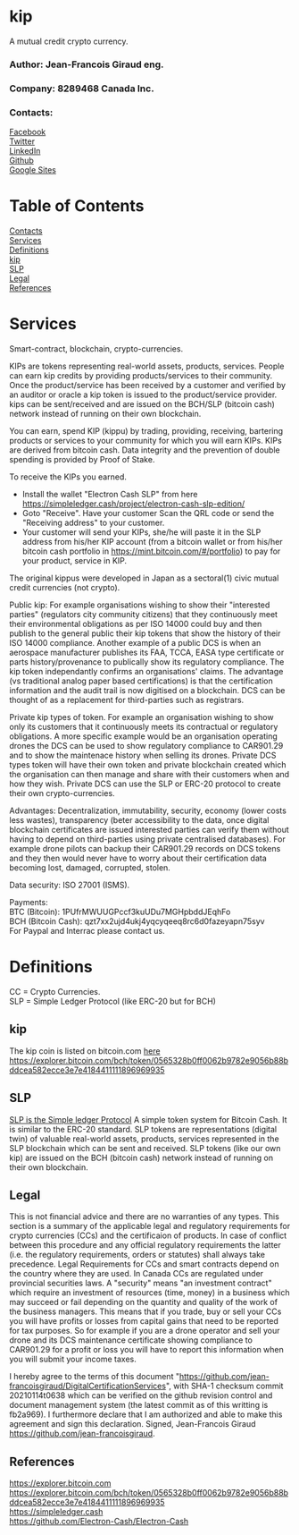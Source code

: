 # kip
A mutual credit crypto currency.
### Author: Jean-Francois Giraud eng.
### Company: 8289468 Canada Inc.
### Contacts:  
[Facebook](https://www.facebook.com/jeanfrancois.giraud.52/)  
[Twitter](https://twitter.com/8289468)  
[LinkedIn](https://linkedin.com/in/jfgiraudengineer)  
[Github](https://github.com/jean-francoisgiraud/DigitalCurrenciesKnowledgeBase)  
[Google Sites](https://sites.google.com/site/8289468canadainc)  

# Table of Contents
[Contacts](#contacts)  
[Services](#services)  
[Definitions](#Definitions)  
[kip](#kip)  
[SLP](#SLP)  
[Legal](#Legal)  
[References](#References)  

# Services
Smart-contract, blockchain, crypto-currencies.  

KIPs are tokens representing real-world assets, products, services. People can earn kip credits by providing products/services to their community. Once the product/service has been received by a customer and verified by an auditor or oracle a kip token is issued to the product/service provider. kips can be sent/received and are issued on the BCH/SLP (bitcoin cash) network instead of running on their own blockchain.  

You can earn, spend KIP (kippu) by trading, providing, receiving, bartering products or services to your community for which you will earn KIPs. KIPs are derived from bitcoin cash. Data integrity and the prevention of double spending is provided by Proof of Stake.  

To receive the KIPs you earned.  
- Install the wallet "Electron Cash SLP" from here https://simpleledger.cash/project/electron-cash-slp-edition/  
- Goto "Receive". Have your customer Scan the QRL code or send the "Receiving address" to your customer.  
- Your customer will send your KIPs, she/he will paste it in the SLP address from his/her KIP account (from a bitcoin wallet or from his/her bitcoin cash portfolio in https://mint.bitcoin.com/#/portfolio) to pay for your product, service in KIP. 

The original kippus were developed in Japan as a sectoral(1) civic mutual credit currencies (not crypto).  

Public kip: For example organisations wishing to show their "interested parties" (regulators city community citizens) that they continuously meet their environmental obligations as per ISO 14000 could buy and then publish to the general public their kip tokens that show the history of their ISO 14000 compliance.  Another example of a public DCS is when an aerospace manufacturer publishes its FAA, TCCA, EASA type certificate or parts history/provenance to publically show its regulatory compliance. The kip token independantly confirms an organisations' claims. The advantage (vs traditional analog paper based certifications) is that the certification information and the audit trail is now digitised on a blockchain. DCS can be thought of as a replacement for third-parties such as registrars.  

Private kip types of token. For example an organisation wishing to show only its customers that it continuously meets its contractual or regulatory obligations. A more specific example would be an organisation operating drones the DCS can be used to show regulatory compliance to CAR901.29 and to show the maintenace history when selling its drones. Private DCS types token will have their own token and private blockchain created which the organisation can then manage and share with their customers when and how they wish. Private DCS can use the SLP or ERC-20 protocol to create their own crypto-currencies. 

Advantages: Decentralization, immutability, security, economy (lower costs less wastes), transparency (beter accessibility to the data, once digital blockchain certificates are issued interested parties can verify them without having to depend on third-parties using private centralised databases). For example drone pilots can backup their CAR901.29 records on DCS tokens and they then would never have to worry about their certification data becoming lost, damaged, corrupted, stolen.  

Data security: ISO 27001 (ISMS).  

Payments:   
BTC (Bitcoin): 1PUfrMWUUGPccf3kuUDu7MGHpbddJEqhFo  
BCH (Bitcoin Cash): qzt7xx2ujd4ukj4yqcyqeeq8rc6d0fazeyapn75syv  
For Paypal and Interrac please contact us.  

# Definitions 
CC = Crypto Currencies.  
SLP = Simple Ledger Protocol (like ERC-20 but for BCH)  

## kip  
The kip coin is listed on bitcoin.com [here](https://explorer.bitcoin.com/bch/token/0565328b0ff0062b9782e9056b88bddcea582ecce3e7e4184411111896969935)  
https://explorer.bitcoin.com/bch/token/0565328b0ff0062b9782e9056b88bddcea582ecce3e7e4184411111896969935

## SLP
[SLP is the Simple ledger Protocol](https://simpleledger.cash) A simple token system for Bitcoin Cash. It is similar to the ERC-20 standard. SLP tokens are representations (digital twin) of valuable real-world assets, products, services represented in the SLP blockchain which can be sent and received. SLP tokens (like our own kip) are issued on the BCH (bitcoin cash) network instead of running on their own blockchain. 

## Legal

This is not financial advice and there are no warranties of any types. This section is a summary of the applicable legal and regulatory requirements for crypto currencies (CCs) and the certificaion of products. In case of conflict between this procedure and any official regulatory requirements the latter (i.e. the regulatory requirements, orders or statutes) shall always take precedence. Legal Requirements for CCs and smart contracts depend on the country where they are used. In Canada CCs are regulated under provincial securities laws. A "security" means "an investment contract" which require an investment of resources (time, money) in a business which may succeed or fail depending on the quantity and quality of the work of the business managers. This means that if you trade, buy or sell your CCs you will have profits or losses from capital gains that need to be reported for tax purposes. So for example if you are a drone operator and sell your drone and its DCS maintenance certificate showing compliance to CAR901.29 for a profit or loss you will have to report this information when you will submit your income taxes.  

I hereby agree to the terms of this document "https://github.com/jean-francoisgiraud/DigitalCertificationServices", with SHA-1 checksum commit 20210114t0638 which can be verified on the github revision control and document management system (the latest commit as of this writting is fb2a969). I furthermore declare that I am authorized and able to make this agreement and sign this declaration.  Signed, Jean-Francois Giraud https://github.com/jean-francoisgiraud. 

## References
https://explorer.bitcoin.com  
https://explorer.bitcoin.com/bch/token/0565328b0ff0062b9782e9056b88bddcea582ecce3e7e4184411111896969935  
https://simpleledger.cash  
https://github.com/Electron-Cash/Electron-Cash  
